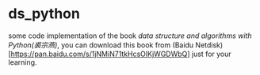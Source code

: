 # ds_python
some code implementation of the book *data structure and algorithms with Python(裘宗燕)*, you can download this book from (Baidu Netdisk)[https://pan.baidu.com/s/1jNMiN71tkHcsOIKjWGDWbQ] just for your learning.
